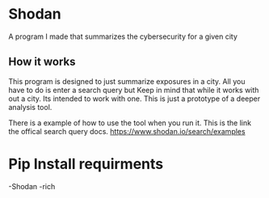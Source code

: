 # Shodan
A program I made that summarizes the cybersecurity for a given city


## How it works

This program is designed to just summarize exposures in a city. All you have to do is enter a search query but Keep in mind that while it works
with out a city. Its intended to work with one. This is just a prototype of a deeper analysis tool.

There is a example of how to use the tool when you run it. This is the link the offical search query docs. https://www.shodan.io/search/examples

# Pip Install requirments

-Shodan
-rich
